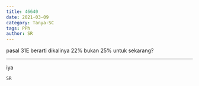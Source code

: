 ```yaml
---
title: 46640
date: 2021-03-09
category: Tanya-SC
tags: PPh
author: SR
---
```


pasal 31E berarti dikalinya 22% bukan 25% untuk sekarang?

---

iya

`SR`
